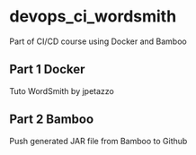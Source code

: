 # devops_ci_wordsmith

Part of CI/CD course using Docker and Bamboo

## Part 1 Docker

Tuto WordSmith by jpetazzo

## Part 2 Bamboo

Push generated JAR file from Bamboo to Github
